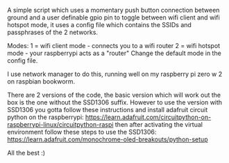 A simple script which uses a momentary push button connection between
ground and a user definable gpio pin to toggle between wifi client and
wifi hotspot mode, it uses a config file which contains the SSIDs and
passphrases of the 2 networks. 

Modes: 
1 = wifi client mode - connects you to a wifi router 
2 = wifi hotspot mode - your raspberrypi acts as a "router"
Change the default mode in the config file.

I use network manager to do this, running well on my raspberry pi
zero w 2 on raspbian bookworm. 

There are 2 versions of the code, the basic version which will 
work out the box is the one without the SSD1306 suffix. However to 
use the version with SSD1306 you gotta follow these instructions
and install adafruit circuit python on the raspberrypi:
https://learn.adafruit.com/circuitpython-on-raspberrypi-linux/circuitpython-raspi
then after activating the virtual environment follow these steps to use the SSD1306:
https://learn.adafruit.com/monochrome-oled-breakouts/python-setup

All the best :)
